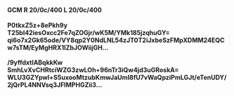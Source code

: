 #### GCM R 20/0c/400 L 20/0c/400
**P0tkxZ5z+8ePkh9y**<br/>**T25bI42iesOxcc2Fe7qZOGjr/wK5M/YMk185jzqhuGY=**<br/>**qi6o7x2Gk65ode/VY8qp2Y0NdLNL54zJT0T2iJxbeSzFMpXDMM24EQCw7sTM/EyMgHRX1IZbJOWiijGH...**<br/><br/>
**/9yffdxtIABqkkKw**<br/>**SmhLvXvCHRtciWZG3zwLOh+96nTr3iQw4jd3uGRoskA=**<br/>**WLU3GZYpwl+S5uxooMtzubKmwJaUmI8fU7vWaQpziPmLGJt/eTenUDY/2jQrPL4NNVsq3JFIMPHGZii3...**
